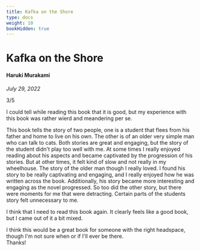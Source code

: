```yaml
---
title: Kafka on the Shore
type: docs
weight: 10
bookHidden: true
---
```


# Kafka on the Shore

#### Haruki Murakami

*July 29, 2022*  

3/5  

I could tell while reading this book that it is good, but my experience with this book was rather wierd and meandering per se.  

This book tells the story of two people, one is a student that flees from his father and home to live on his own. The other is of an older very simple man who can talk to cats. Both stories are great and engaging, but the story of the student didn't play too well with me. At some times I really enjoyed reading about his aspects and became captivated by the progression of his stories. But at other times, it felt kind of slow and not really in my wheelhouse. The story of the older man though I really loved. I found his story to be really captivating and engaging, and I really enjoyed how he was written across the book. Additionally, his story became more interesting and engaging as the novel progressed. So too did the other story, but there were moments for me that were detracting. Certain parts of the students story felt unnecessary to me.  

I think that I need to read this book again. It clearly feels like a good book, but I came out of it a bit mixed.  

I think this would be a great book for someone with the right headspace, though I'm not sure when or if I'll ever be there.  
Thanks!  